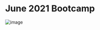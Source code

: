 # June 2021 Bootcamp

![image](https://user-images.githubusercontent.com/85643282/122478490-7da66400-cf97-11eb-984e-0cbc192dbb77.png)
